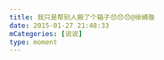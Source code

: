 ```yaml
---
title: 我只是帮别人搬了个箱子😞😞😞@徐婧璇
date: 2015-01-27 21:48:33
mCategories: [说说]
type: moment
---
```


<div id="pics-20150127214833"></div>

<script>
var data = [
    {"link": "2015-01-27_000000.webp", "type": "shuoshuo"}
];
picsRender(data, "pics-20150127214833");
</script>
